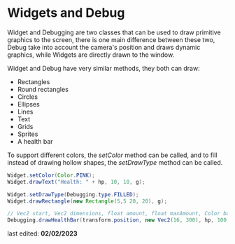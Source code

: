 # Widgets and Debug
Widget and Debugging are two classes that can be used to draw primitive graphics to the screen, there is one main difference between these two, Debug take into account the camera's position and draws dynamic graphics, while Widgets are directly drawn to the window.

Widget and Debug have very similar methods, they both can draw:
* Rectangles
* Round rectangles
* Circles
* Ellipses
* Lines
* Text
* Grids
* Sprites
* A health bar

To support different colors, the _setColor_ method can be called, and to fill instead of drawing hollow shapes, the _setDrawType_ method can be called.

```java
Widget.setColor(Color.PINK);
Widget.drawText("Health: " + hp, 10, 10, g);

Widget.setDrawType(Debugging.type.FILLED);
Widget.drawRectangle(new Rectangle(5,5 20, 20), g);

// Vec2 start, Vec2 dimensions, float amount, float maxAmount, Color background, Color borderColor, Color minColor, Color maxColor, Direction direction, boolean border, Graphics2D g
Debugging.drawHealthBar(transform.position, new Vec2(16, 300), hp, 100, Color.BLACK, Color.BLACK, Color.RED, Color.GREEN, Widget.Direction.LEFT, true);
```

last edited: **02/02/2023**
